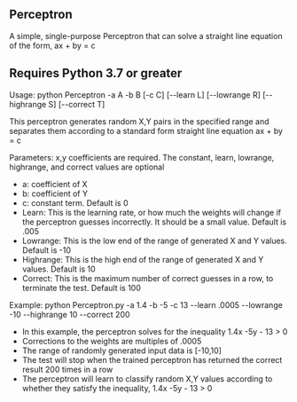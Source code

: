 ## Perceptron ##
A simple, single-purpose Perceptron that can solve a straight line equation of the form, ax + by = c

## Requires Python 3.7 or greater ##

Usage: python Perceptron -a A -b B [-c C] [--learn L] [--lowrange R] [--highrange S] [--correct T]

This perceptron generates random X,Y pairs in the specified range and separates them according to a standard form straight line equation ax + by = c

Parameters: x,y coefficients are required. The constant, learn, lowrange, highrange, and correct values are optional
* a: coefficient of X
* b: coefficient of Y
* c: constant term. Default is 0
* Learn: This is the learning rate, or how much the weights will change if the perceptron guesses incorrectly. It should be a small value. Default is .005
* Lowrange: This is the low end of the range of generated X and Y values. Default is -10
* Highrange: This is the high end of the range of generated X and Y values. Default is 10
* Correct: This is the maximum number of correct guesses in a row, to terminate the test. Default is 100

Example: python Perceptron.py -a 1.4 -b -5 -c 13 --learn .0005 --lowrange -10 --highrange 10 --correct 200
* In this example, the perceptron solves for the inequality 1.4x -5y - 13 > 0
* Corrections to the weights are multiples of .0005
* The range of randomly generated input data is [-10,10]
* The test will stop when the trained perceptron has returned the correct result 200 times in a row
* The perceptron will learn to classify random X,Y values according to whether they satisfy the inequality, 1.4x -5y - 13 > 0
